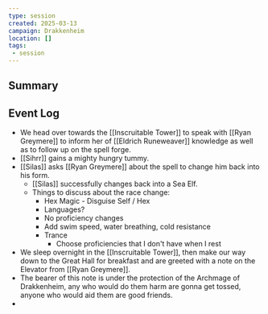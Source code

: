 ```yaml
---
type: session
created: 2025-03-13
campaign: Drakkenheim
location: []
tags:
 - session
---
```



## Summary

## Event Log

- We head over towards the [[Inscruitable Tower]] to speak with [[Ryan Greymere]] to inform her of [[Eldrich Runeweaver]] knowledge as well as to follow up on the spell forge.
- [[Sihrr]] gains a mighty hungry tummy.
- [[Silas]] asks [[Ryan Greymere]] about the spell to change him back into his form.
	- [[Silas]] successfully changes back into a Sea Elf.
	- Things to discuss about the race change:
		- Hex Magic - Disguise Self / Hex
		- Languages?
		- No proficiency changes
		- Add swim speed, water breathing, cold resistance
		- Trance
			- Choose proficiencies that I don't have when I rest
- We sleep overnight in the [[Inscruitable Tower]], then make our way down to the Great Hall for breakfast and are greeted with a note on the Elevator from [[Ryan Greymere]].
- The bearer of this note is under the protection of the Archmage of Drakkenheim, any who would do them harm are gonna get tossed, anyone who would aid them are good friends.
- 


